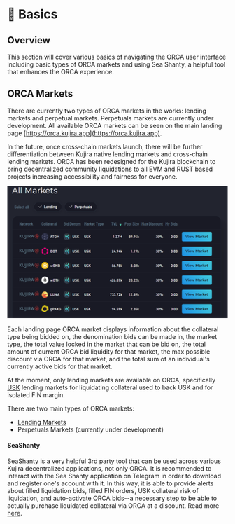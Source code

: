 # 🔢 Basics

## Overview

This section will cover various basics of navigating the ORCA user interface including basic types of ORCA markets and using Sea Shanty, a helpful tool that enhances the ORCA experience.

## ORCA Markets

There are currently two types of ORCA markets in the works: lending markets and perpetual markets. Perpetuals markets are currently under development. All available ORCA markets can be seen on the main landing page [https://orca.kujira.app](https://orca.kujira.app).

In the future, once cross-chain markets launch, there will be further differentiation between Kujira native lending markets and cross-chain lending markets. ORCA has been redesigned for the Kujira blockchain to bring decentralized community liquidations to all EVM and RUST based projects increasing accessibility and fairness for everyone.

&#x20;                                ![](<../../../.gitbook/assets/image (46) (1).png>)&#x20;

Each landing page ORCA market displays information about the collateral type being bidded on, the denomination bids can be made in, the market type, the total value locked in the market that can be bid on, the total amount of current ORCA bid liquidity for that market, the max possible discount via ORCA for that market, and the total sum of an individual's currently active bids for that market.

At the moment, only lending markets are available on ORCA, specifically [USK](../../usk-stablecoin.md) lending markets for liquidating collateral used to back USK and for isolated FIN margin.

There are two main types of ORCA markets:

* [Lending Markets](lending-markets/)
* Perpetuals Markets (currently under development)

#### SeaShanty

SeaShanty is a very helpful 3rd party tool that can be used across various Kujira decentralized applications, not only ORCA. It is recommended to interact with the Sea Shanty application on Telegram in order to download and register one's account with it. In this way, it is able to provide alerts about filled liquidation bids, filled FIN orders, USK collateral risk of liquidation, and auto-activate ORCA bids--a necessary step to be able to actually purchase liquidated collateral via ORCA at a discount. Read more [here](../../../governance/capybara-labs.md).

